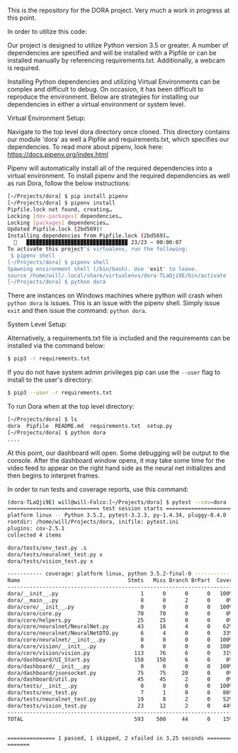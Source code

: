 This is the repository for the DORA project. Very much a work in progress at this point.

In order to utilize this code:

Our project is designed to utilize Python version 3.5 or greater. A number of dependencies are specified and will be installed with a Pipfile or can be installed manually by referencing requirements.txt. Additionally, a webcam is required.

Installing Python dependencies and utilizing Virtual Environments can be complex and difficult to debug. On occasion, it has been difficult to reproduce the environment. Below are strategies for installing our dependencies in either a virtual environment or system level.

Virtual Environment Setup:

Navigate to the top level dora directory once cloned.
This directory contains our module 'dora' as well a Pipfile and requirements.txt, which specifies our dependencies.
To read more about pipenv, look here: https://docs.pipenv.org/index.html

Pipenv will automatically install all of the required dependencies into a virtual environment.
To install pipenv and the required dependencies as well as run Dora, follow the below instructions:

```bash
[~/Projects/dora] $ pip install pipenv
[~/Projects/dora] $ pipenv install
Pipfile.lock not found, creating…
Locking [dev-packages] dependencies…
Locking [packages] dependencies…
Updated Pipfile.lock (2bd569)!
Installing dependencies from Pipfile.lock (2bd569)…
  🐍   ▉▉▉▉▉▉▉▉▉▉▉▉▉▉▉▉▉▉▉▉▉▉▉▉▉▉▉▉▉▉▉▉ 23/23 — 00:00:07
To activate this project's virtualenv, run the following:
 $ pipenv shell
[~/Projects/dora] $ pipenv shell
Spawning environment shell (/bin/bash). Use 'exit' to leave.
source /home/will/.local/share/virtualenvs/dora-TLaQji9E/bin/activate
[~/Projects/dora] $ python dora
```
There are instances on Windows machines where python will crash when `python dora` is issues. This is an issue with the pipenv shell. Simply issue `exit` and then issue the command: `python dora`.

System Level Setup:

Alternatively, a requirements.txt file is included and the requirements can be installed via the command below:
```bash
$ pip3 -r requirements.txt
```
If you do not have system admin privileges pip can use the `--user` flag to install to the user's directory:
```bash
$ pip3 --user -r requirements.txt
```

To run Dora when at the top level directory:
```bash
[~/Projects/dora] $ ls
dora  Pipfile  README.md  requirements.txt  setup.py
[~/Projects/dora] $ python dora
....
```

At this point, our dashboard will open. Some debugging will be output to the console. After the dashboard window opens, it may take some time for the video feed to appear on the right hand side as the neural net initializes and then begins to interpret frames.


In order to run tests and coverage reports, use this command:
```bash
(dora-TLaQji9E) will@will-Falco:[~/Projects/dora] $ pytest --cov=dora
============================= test session starts =============================
platform linux -- Python 3.5.2, pytest-3.2.3, py-1.4.34, pluggy-0.4.0
rootdir: /home/will/Projects/dora, inifile: pytest.ini
plugins: cov-2.5.1
collected 4 items

dora/tests/env_test.py .s
dora/tests/neuralnet_test.py x
dora/tests/vision_test.py x

----------- coverage: platform linux, python 3.5.2-final-0 -----------
Name                                  Stmts   Miss Branch BrPart  Cover
-----------------------------------------------------------------------
dora/__init__.py                          1      0      0      0   100%
dora/__main__.py                          8      8      2      0     0%
dora/core/__init__.py                     0      0      0      0   100%
dora/core/core.py                        70     70      0      0     0%
dora/core/helpers.py                     25     25      0      0     0%
dora/core/neuralnet/NeuralNet.py         43     18      4      0    62%
dora/core/neuralnet/NeuralNetDTO.py       6      4      0      0    33%
dora/core/neuralnet/__init__.py           0      0      0      0   100%
dora/core/vision/__init__.py              0      0      0      0   100%
dora/core/vision/vision.py              113     76      6      0    31%
dora/dashboard/UI_Start.py              158    158      6      0     0%
dora/dashboard/__init__.py                0      0      0      0   100%
dora/dashboard/jsonsocket.py             75     75     20      0     0%
dora/dashboard/util.py                   45     45      2      0     0%
dora/tests/__init__.py                    0      0      0      0   100%
dora/tests/env_test.py                    7      1      0      0    86%
dora/tests/neuralnet_test.py             19      8      2      0    52%
dora/tests/vision_test.py                23     12      2      0    44%
-----------------------------------------------------------------------
TOTAL                                   593    500     44      0    15%


=============== 1 passed, 1 skipped, 2 xfailed in 3.25 seconds ================
=======